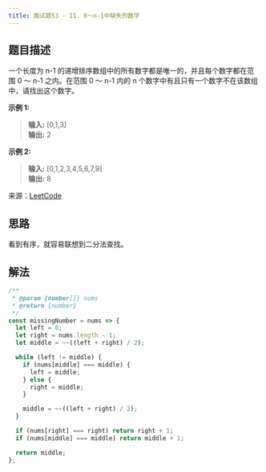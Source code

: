 ```yaml
---
title: 面试题53 - II. 0～n-1中缺失的数字
---
```


## 题目描述

一个长度为 n-1 的递增排序数组中的所有数字都是唯一的，并且每个数字都在范围 0 ～ n-1 之内。在范围 0 ～ n-1 内的 n 个数字中有且只有一个数字不在该数组中，请找出这个数字。

**示例 1:**

> **输入:** [0,1,3]  
> **输出:** 2

**示例 2:**

> **输入:** [0,1,2,3,4,5,6,7,9]  
> **输出:** 8

来源：[LeetCode](https://leetcode-cn.com/problems/que-shi-de-shu-zi-lcof)

## 思路

看到有序，就容易联想到二分法查找。

## 解法

```javascript
/**
 * @param {number[]} nums
 * @return {number}
 */
const missingNumber = nums => {
  let left = 0;
  let right = nums.length - 1;
  let middle = ~~((left + right) / 2);

  while (left != middle) {
    if (nums[middle] === middle) {
      left = middle;
    } else {
      right = middle;
    }

    middle = ~~((left + right) / 2);
  }

  if (nums[right] === right) return right + 1;
  if (nums[middle] === middle) return middle + 1;

  return middle;
};
```

